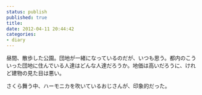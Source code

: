 ```yaml
---
status: publish
published: true
title: 
date: 2012-04-11 20:44:42
categories:
- diary
---
```

昼間、散歩した公園。団地が一緒になっているのだが、いつも思う。都内のこういった団地に住んでいる人達はどんな人達だろうか。地価は高いだろうに、けれど建物の見た目は悪い。

さくら舞う中、ハーモニカを吹いているおじさんが、印象的だった。
